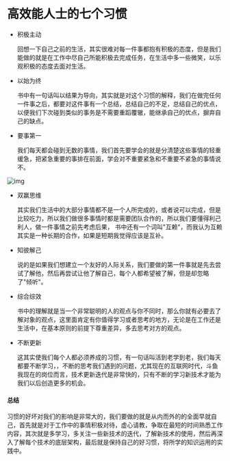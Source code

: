 # 高效能人士的七个习惯

- 积极主动

  ​		回想一下自己之前的生活，其实很难对每一件事都抱有积极的态度，但是我们能做的就是在工作中尽自己所能积极去完成任务，在生活中多一些微笑，以乐观积极的态度去面对生活。

- 以始为终

  ​		书中有一句话叫以结果为导向，其实就是对这个习惯的解释，我们在做完任何一件事之后，都要对这件事有一个总结，总结自己的不足，总结自己的优点，以便我们下次碰到类似的事务是不需要重蹈覆辙，能继承自己的优点，摒弃自己的缺点。

- 要事第一

  ​		我们每天都会碰到无数的事情，我们首先要学会的就是分清楚这些事情的轻重缓急，把紧急重要的事排在前面，学会对不重要紧急和不重要不紧急的事情说不。

![img](https://s2.loli.net/2022/07/30/kZUpR7FdnDYJHBi.jpg)

- 双赢思维

  ​		其实我们生活中的大部分事情都不是一个人所完成的，或者说可以完成，但是比较吃力，所以我们做很多事情时都是需要团队合作的，所以我们要懂得利己利人，做一件事情之前先考虑后果， 书中还有一个词叫"互赖"，而我认为互赖其实是一种长期的合作，如果是短期我觉得应该是互补。

  
- 知彼解己

  ​        说的是如果我们想建立一个友好的人际关系，我们要做的第一件事就是先去尝试了解他，然后再尝试让他了解自己，每个人都希望被了解，但是却忽略了"倾听"。

- 综合综效

  ​        书中的理解就是当一个非常聪明的人的观点与你不同时，那么你就有必要去了解对象的观点，这里面肯定有你值得学习或者思考的地方，无论是在工作还是生活中，在基本原则的前提下尊重差异，多去思考对方的观点。

- 不断更新

  ​		这其实使我们每个人都必须养成的习惯，有一句话叫活到老学到老，我们每天都要不断学习，，不断的思考我们遇到的问题，尤其现在的互联网时代，斗鱼我现在的岗位而言，技术更新迭代是非常快的，只有不断的学习新技术才能为我们以后创造更多的机会。



#### 总结

​		习惯的好坏对我们的影响是非常大的，我们要做的就是从内而外的的全面早就自己，首先就是对于工作中的事情积极对待，虚心请教，争取在最短的时间熟悉工作内容，其次就是多学习，多关注一些新技术的迭代，了解新技术的使用，然后再深入了解每个技术的底层架构，最后就是保持自己的好习惯，将所学的知识运用的实践中。